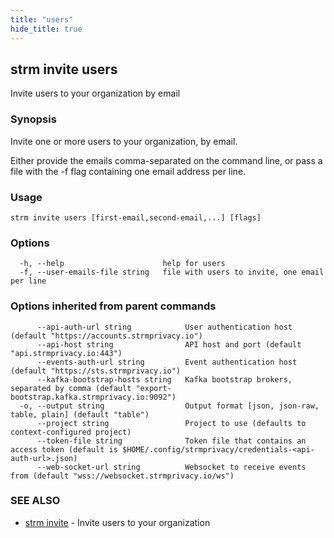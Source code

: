 ```yaml
---
title: "users"
hide_title: true
---
```

## strm invite users

Invite users to your organization by email

### Synopsis

Invite one or more users to your organization, by email.

Either provide the emails comma-separated on the command line, or pass a file
with the -f flag containing one email address per line.

### Usage

```
strm invite users [first-email,second-email,...] [flags]
```

### Options

```
  -h, --help                      help for users
  -f, --user-emails-file string   file with users to invite, one email per line
```

### Options inherited from parent commands

```
      --api-auth-url string            User authentication host (default "https://accounts.strmprivacy.io")
      --api-host string                API host and port (default "api.strmprivacy.io:443")
      --events-auth-url string         Event authentication host (default "https://sts.strmprivacy.io")
      --kafka-bootstrap-hosts string   Kafka bootstrap brokers, separated by comma (default "export-bootstrap.kafka.strmprivacy.io:9092")
  -o, --output string                  Output format [json, json-raw, table, plain] (default "table")
      --project string                 Project to use (defaults to context-configured project)
      --token-file string              Token file that contains an access token (default is $HOME/.config/strmprivacy/credentials-<api-auth-url>.json)
      --web-socket-url string          Websocket to receive events from (default "wss://websocket.strmprivacy.io/ws")
```

### SEE ALSO

* [strm invite](/cli-reference/strm/invite/index.md)	 - Invite users to your organization

